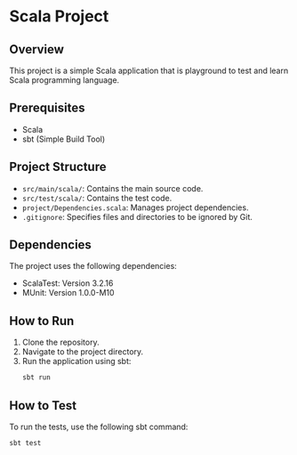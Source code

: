 # Scala Project

## Overview
This project is a simple Scala application that is playground to test and learn Scala programming language.

## Prerequisites
- Scala
- sbt (Simple Build Tool)

## Project Structure
- `src/main/scala/`: Contains the main source code.
- `src/test/scala/`: Contains the test code.
- `project/Dependencies.scala`: Manages project dependencies.
- `.gitignore`: Specifies files and directories to be ignored by Git.

## Dependencies
The project uses the following dependencies:
- ScalaTest: Version 3.2.16
- MUnit: Version 1.0.0-M10

## How to Run
1. Clone the repository.
2. Navigate to the project directory.
3. Run the application using sbt:
    ```sh
    sbt run
    ```

## How to Test
To run the tests, use the following sbt command:
```sh
sbt test